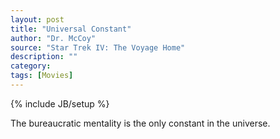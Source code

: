 ```yaml
---
layout: post
title: "Universal Constant"
author: "Dr. McCoy"
source: "Star Trek IV: The Voyage Home"
description: ""
category:
tags: [Movies]
---
```

{% include JB/setup %}

The bureaucratic mentality is the only constant in the universe.
